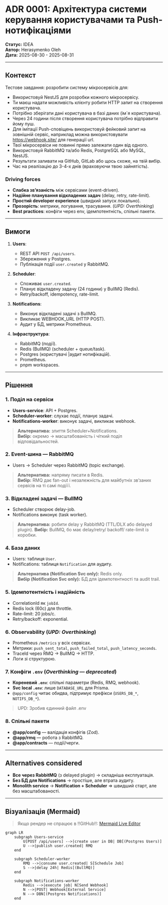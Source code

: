 # ADR 0001: Архітектура системи керування користувачами та Push-нотифікаціями

**Статус:** IDEA  
**Автор:** Herasymenko Oleh  
**Дата:** 2025-08-30 - 2025-08-31

---

## Контекст
Тестове завдання: розробити систему мікросервісів для:
- Використовуй NestJS для розробки кожного мікросервісу. 
- Ти маєш надати можливість клієнту робити HTTP запит на створення користувача. 
- Потрібно зберігати дані користувача в базі даних (ім`я користувача). 
- Через 24 години після створення користувача потрібно відправити йому пуш. 
- Для імітації Push-сповіщень використовуй фейковий запит на зовнішній сервіс, наприклад можна використовувати https://webhook.site/ для генерації url.
- Твої мікросервіси не повинні прямо залежати один від одного. 
- Використовуй RabbitMQ та/або Redis, PostgreSQL або MySQL, NestJS.
- Результати заливати на GitHub, GitLab або щось схоже, на твій вибір. 
- Час на реалізацію до 3-4-х днів (враховуючи твою зайнятість).

### Driving forces
- **Слабка зв’язаність** між сервісами (event-driven).
- **Надійне планування відкладених задач** (delay, retry, rate-limit).
- **Простий developer experience** (швидкий запуск локально).
- **Прозорість**: метрики, логування, трасування. (*UPD: Overthinking*)
- **Best practices**: конфіги через env, ідемпотентність, спільні пакети.

---

## Вимоги
1. **Users**:
   - REST API `POST /api/users`.
   - Збереження у Postgres.
   - Публікація події `user.created` у RabbitMQ.

2. **Scheduler**:
   - Споживає `user.created`.
   - Планує відкладену задачу (24 години) у BullMQ (Redis).
   - Retry/backoff, idempotency, rate-limit.

3. **Notifications**:
   - Виконує відкладені задачі з BullMQ.
   - Викликає WEBHOOK_URL (HTTP POST).
   - Аудит у БД, метрики Prometheus.

4. **Інфраструктура**:
   - RabbitMQ (події).
   - Redis (BullMQ) (scheduler + queue/task).
   - Postgres (користувачі |аудит нотифікацій).
   - Prometheus.
   - pnpm workspaces.


---

## Рішення

### 1. Поділ на сервіси
- **Users-service**: API + Postgres.
- **Scheduler-worker**: слухає події, планує задачі.
- **Notifications-worker**: виконує задачі, викликає webhook.

> **Альтернатива:** злиття Scheduler+Notifications.  
> **Вибір:** окремо → масштабованість і чіткий поділ відповідальностей.

### 2. Event-шина — RabbitMQ
- Users → Scheduler через RabbitMQ (topic exchange).

> **Альтернатива:** напряму писати в Redis.   
> **Вибір:** RMQ дає fan-out і незалежність для майбутніх звʼзаних сервісів на ті самі подіїї.

### 3. Відкладені задачі — BullMQ
- Scheduler створює delay-job.
- Notifications виконує (task worker).  

> **Альтернатива:** робити delay у RabbitMQ (TTL/DLX або delayed plugin).
> **Вибір:** BullMQ, бо має delay/retry/ backoff/ rate-limit із коробки. 

### 4. База даних
- Users: таблиця `User`.
- Notifications: таблиця `Notification` для аудиту.  

> **Альтернатива (Notification Svc only):**  Redis only.  
> **Вибір (Notification Svc only):** БД для ідемпотентності та audit trail.

### 5. Ідемпотентність і надійність
- CorrelationId як `jobId`.
- Redis lock (60с) для throttle.
- Rate-limit: 20 jobs/с.
- Retry/backoff: exponential.

### 6. Observability (*UPD: Overthinking*)
- Prometheus `/metrics` у всіх сервісах.
- Метрики: `push_sent_total`, `push_failed_total`, `push_latency_seconds`.
- TraceId через RMQ → BullMQ → HTTP.
- Логи зі структурою.

### 7. Конфіги `.env` (*Overthinking — deprecated*)
- **Кореневий `.env`**: спільні параметри (Redis, RMQ, webhook).
- **Svc local `.env`**: лише `DATABASE_URL` для Prisma.
- `@app/config` читає обидва, підтримує префікси (`USERS_DB_*`, `NOTIFS_DB_*`).

> UPD: Зробив єдинний файл .env

### 8. Спільні пакети
- **@app/config** — валідація конфігів (Zod).
- **@app/rmq** — робота з RabbitMQ.
- **@app/contracts** — події/черги.

---

## Alternatives considered
- **Все через RabbitMQ** (з delayed plugin) → складніша експлуатація.  
- **Без БД для Notifications** → простіше, але втрата аудиту.  
- **Monolith service** → **Notification + Scheduler** => швидший старт, але без масштабованості.

----

## Візуалізація (Mermaid)
> Якщо рендер не спрацює в !!GitHub!!: [Mermaid Live Editor](https://mermaid.live/edit#pako:eNptUl1vmzAU_SvWfeokkvIRCuFhD133Mi1ZW1ZNGvTB4JvgFWxk7C1dyH-fAWVj2SzZsq_POffo2EcoJUNIYK9oW5GPj7kgdnSmmApPHapuYZfvvMTpbhhP2f2n9DO5pi2_NgPkmSwWb_tSIdVIhgrhgtzd9nZmV_ey03uF3aT25nmmM9JaU9S8q0bectJgPXncPExAFCwXF77SskJmalSLH1K9oPojaWmTFyk60-CFaJqdmeSDLGZO0pHEsKavxF9Vtj0y3mVXt6auNw9nz_-zspWa73hJNbcd_7UzyIzaeMDS2HS-yaIn2yy1WuQLFpWULzMf2xE7pNufb7P3B41K0Jqk0ztcwm3I21nKfxmaOQfHvjJnkGhl0IEGVUOHIxwHSA66wgZzSOyW4Y6aWueQi5OltVR8lbI5M5U0-wqSHa07ezIts9necWrjaH5XlW2I6p00QkPiB8EoAskRDpB4ob8MA38deEEYul60cuB1qHpLPw5uIjeK16t1GJ0c-Dl2dZeR665dP45jN_TcVXzjgI1VS7WZPu_4h0-_APJ-4Q8)

```mermaid
graph LR
    subgraph Users-service
        U[POST /api/users] -->|create user in DB| DB[(Postgres Users)]
        U -->|publish user.created| RMQ
    end

    subgraph Scheduler-worker
        RMQ -->|consume user.created| S[Schedule Job]
        S -->|delay 24h| Redis[(BullMQ)]
    end

    subgraph Notifications-worker
        Redis -->|execute job| N[Send Webhook]
        N -->|POST| Webhook[External Service]
        N --> DBN[(Postgres Notifications)]
    end
```